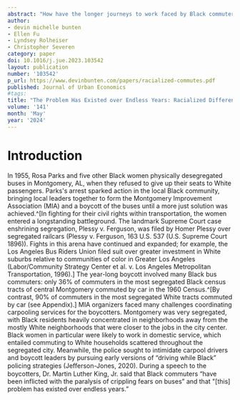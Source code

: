 ```yaml
---
abstract: "How have the longer journeys to work faced by Black commuters evolved in the United States over the last four decades? Black commuters spent 49 more minutes commuting per week in 1980 than White commuters; this difference declined to 22 minutes per week in 2019. Two factors account for the majority of the difference: Black workers are more likely to commute by transit, and Black workers make up a larger share of the population in cities with long average commutes. Increases in car commuting by Black workers account for nearly one quarter of the decline in the racialized difference in commute times between 1980 and 2019. Today, commute times have mostly converged (conditional on observables) for car commuters in small- and mid-sized cities. In contrast, differential job access today drives persistent differences of commute times, particularly in large, congested, and expensive cities."
author:
- devin michelle bunten
- Ellen Fu
- Lyndsey Rolheiser
- Christopher Severen
category: paper
doi: 10.1016/j.jue.2023.103542
layout: publication
number: '103542'
p_url: https://www.devinbunten.com/papers/racialized-commutes.pdf
published: Journal of Urban Economics
#tags:
title: "The Problem Has Existed over Endless Years: Racialized Difference in Commuting, 1980–2019"
volume: '141'
month: 'May'
year: '2024'
---
```


# Introduction

In 1955, Rosa Parks and five other Black women physically desegregated buses in Montgomery, AL, when they refused to give up their seats to White passengers. Parks's arrest sparked action in the local Black community, bringing local leaders together to form the Montgomery Improvement Association (MIA) and a boycott of the buses until a more just solution was achieved.^[In fighting for their civil rights within transportation, the women entered a longstanding battleground. The landmark Supreme Court case enshrining segregation, Plessy v. Ferguson, was filed by Homer Plessy over segregated railcars (Plessy v. Ferguson, 163 U.S. 537 (U.S. Supreme Court 1896)). Fights in this arena have continued and expanded; for example, the Los Angeles Bus Riders Union filed suit over greater investment in White suburbs relative to communities of color in Greater Los Angeles (Labor/Community Strategy Center et al. v. Los Angeles Metropolitan Transportation, 1996).] The year-long boycott involved many Black bus commuters: only 36% of commuters in the most segregated Black census tracts of central Montgomery commuted by car in the 1960 Census.^[By contrast, 90% of commuters in the most segregated White tracts commuted by car (see Appendix).] MIA organizers faced many challenges coordinating carpooling services for the boycotters. Montgomery was very segregated, with Black residents heavily concentrated in neighborhoods away from the mostly White neighborhoods that were closer to the jobs in the city center. Black women in particular were likely to work in domestic service, which entailed commuting to White households scattered throughout the segregated city. Meanwhile, the police sought to intimidate carpool drivers and boycott leaders by pursuing early versions of “driving while Black” policing strategies (Jeﬀerson-Jones, 2020). During a speech to the boycotters, Dr. Martin Luther King, Jr. said that Black commuters “have been inflicted with the paralysis of crippling fears on buses” and that "[this] problem has existed over endless years.”

